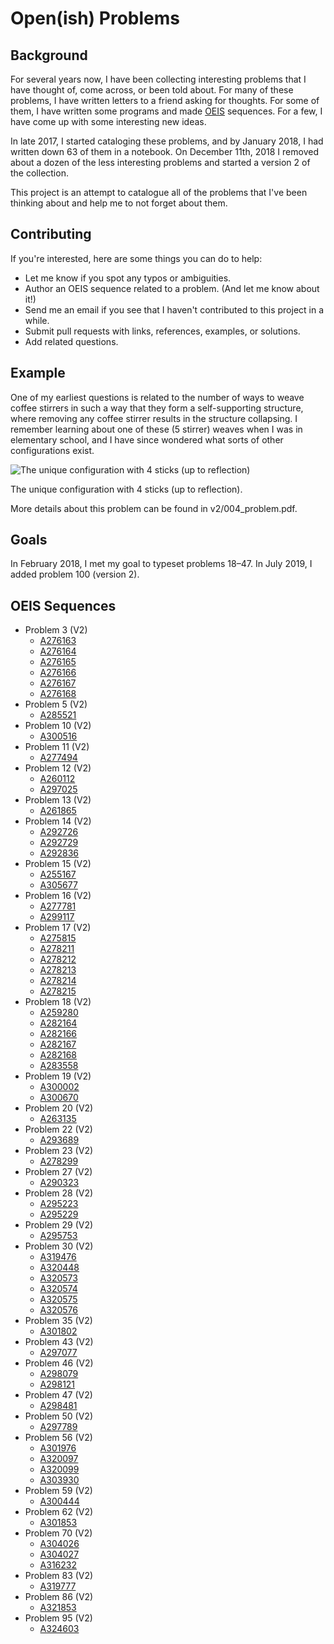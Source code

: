 # Open(ish) Problems
## Background
  For several years now, I have been collecting interesting problems that I have thought of, come across, or been told about.
  For many of these problems, I have written letters to a friend asking for thoughts.
  For some of them, I have written some programs and made [OEIS](https://oeis.org/search?q=author%3akagey&sort=created) sequences.
  For a few, I have come up with some interesting new ideas.

  In late 2017, I started cataloging these problems, and by January 2018, I had written down 63 of them in a notebook.
  On December 11th, 2018 I removed about a dozen of the less interesting problems and started a version 2 of the collection.

  This project is an attempt to catalogue all of the problems that I've been thinking about and help me to not forget about them.

## Contributing
  If you're interested, here are some things you can do to help:
  * Let me know if you spot any typos or ambiguities.
  * Author an OEIS sequence related to a problem. (And let me know about it!)
  * Send me an email if you see that I haven't contributed to this project in a while.
  * Submit pull requests with links, references, examples, or solutions.
  * Add related questions.

## Example
  One of my earliest questions is related to the number of ways to weave coffee stirrers
  in such a way that they form a self-supporting structure,
  where removing any coffee stirrer results in the structure collapsing.
  I remember learning about one of these (5 stirrer) weaves when I was in elementary school,
  and I have since wondered what sorts of other configurations exist.

  ![The unique configuration with 4 sticks (up to reflection)](https://imgur.com/MgruEht.png)

  The unique configuration with 4 sticks (up to reflection).

  More details about this problem can be found in v2/004_problem.pdf.

## Goals
  In February 2018, I met my goal to typeset problems 18–47.
  In July 2019, I added problem 100 (version 2).

## OEIS Sequences
  <!-- * Problem 1 (V2)  -->
  * Problem 3 (V2)
    * [A276163](https://oeis.org/A276163)
    * [A276164](https://oeis.org/A276164)
    * [A276165](https://oeis.org/A276165)
    * [A276166](https://oeis.org/A276166)
    * [A276167](https://oeis.org/A276167)
    * [A276168](https://oeis.org/A276168)
  * Problem 5 (V2)
    * [A285521](https://oeis.org/A285521)
  * Problem 10 (V2)
    * [A300516](https://oeis.org/A300516)
  * Problem 11 (V2)
    * [A277494](https://oeis.org/A277494)
  * Problem 12 (V2)
    * [A260112](https://oeis.org/A260112)
    * [A297025](https://oeis.org/A297025)
  * Problem 13 (V2)
    * [A261865](https://oeis.org/A261865)
  * Problem 14 (V2)
    * [A292726](https://oeis.org/A292726)
    * [A292729](https://oeis.org/A292729)
    *  [A292836](https://oeis.org/A292836)
  * Problem 15 (V2)
    * [A255167](https://oeis.org/A255167)
    * [A305677](https://oeis.org/A305677)
  * Problem 16 (V2)
    * [A277781](https://oeis.org/A277781)
    * [A299117](https://oeis.org/A299117)
  * Problem 17 (V2)
    * [A275815](https://oeis.org/A275815)
    * [A278211](https://oeis.org/A278211)
    * [A278212](https://oeis.org/A278212)
    * [A278213](https://oeis.org/A278213)
    * [A278214](https://oeis.org/A278214)
    * [A278215](https://oeis.org/A278215)
  * Problem 18 (V2)
    * [A259280](https://oeis.org/A259280)
    * [A282164](https://oeis.org/A282164)
    * [A282166](https://oeis.org/A282166)
    * [A282167](https://oeis.org/A282167)
    * [A282168](https://oeis.org/A282168)
    * [A283558](https://oeis.org/A283558)
  * Problem 19 (V2)
    * [A300002](https://oeis.org/A300002)
    * [A300670](https://oeis.org/A300670)
  * Problem 20 (V2)
    * [A263135](https://oeis.org/A263135)
  * Problem 22 (V2)
    * [A293689](https://oeis.org/A293689)
  * Problem 23 (V2)
    * [A278299](https://oeis.org/A278299)
  * Problem 27 (V2)
    * [A290323](https://oeis.org/A290323)
  * Problem 28 (V2)
    * [A295223](https://oeis.org/A295223)
    * [A295229](https://oeis.org/A295229)
  * Problem 29 (V2)
    * [A295753](https://oeis.org/A295753)
  * Problem 30 (V2)
    * [A319476](https://oeis.org/A319476)
    * [A320448](https://oeis.org/A320448)
    * [A320573](https://oeis.org/A320573)
    * [A320574](https://oeis.org/A320574)
    * [A320575](https://oeis.org/A320575)
    * [A320576](https://oeis.org/A320576)
  * Problem 35 (V2)
    * [A301802](https://oeis.org/A301802)
  * Problem 43 (V2)
    * [A297077](https://oeis.org/A297077)
  * Problem 46 (V2)
    * [A298079](https://oeis.org/A298079)
    * [A298121](https://oeis.org/A298121)
  * Problem 47 (V2)
    * [A298481](https://oeis.org/A298481)
  * Problem 50 (V2)
    * [A297789](https://oeis.org/A297789)
  * Problem 56 (V2)
    * [A301976](https://oeis.org/A301976)
    * [A320097](https://oeis.org/A320097)
    * [A320099](https://oeis.org/A320099)
    * [A303930](https://oeis.org/A303930)
  * Problem 59 (V2)
    * [A300444](https://oeis.org/A300444)
  * Problem 62 (V2)
    * [A301853](https://oeis.org/A301853)
  * Problem 70 (V2)
    * [A304026](https://oeis.org/A304026)
    * [A304027](https://oeis.org/A304027)
    * [A316232](https://oeis.org/A316232)
  * Problem 83 (V2)
    * [A319777](https://oeis.org/A319777)
  * Problem 86 (V2)
    * [A321853](https://oeis.org/A321853)
  * Problem 95 (V2)
    * [A324603](https://oeis.org/A324603)
